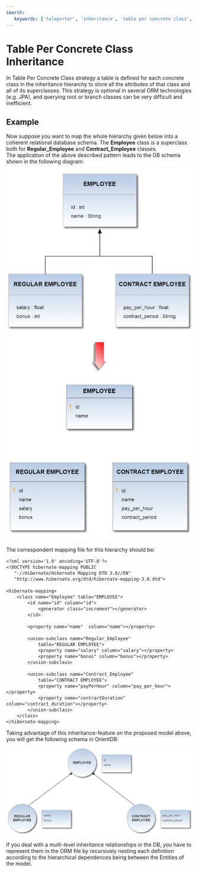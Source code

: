 ```yaml
---
search:
   keywords: ['teleporter', 'inheritance', 'table per concrete class', 'table-per-concrete-class']
---
```


# Table Per Concrete Class Inheritance
In Table Per Concrete Class strategy a table is defined for each concrete class in the inheritance hierarchy to store all the attributes of that class and all of its superclasses. This strategy is optional in several ORM technologies (e.g. JPA), and querying root or branch classes can be very difficult and inefficient.      
      
## Example
      
Now suppose you want to map the whole hierarchy given below into a coherent relational database schema. The **Employee** class is a superclass both for **Regular_Employee** and **Contract_Employee** classes.    
The application of the above described pattern leads to the DB schema shown in the following diagram:    

![](images/teleporter-inheritance-table-concrete-class.png)       

The correspondent mapping file for this hierarchy should be:   
```
<?xml version='1.0' encoding='UTF-8'?>  
<!DOCTYPE hibernate-mapping PUBLIC 
   "-//Hibernate/Hibernate Mapping DTD 3.0//EN"
   "http://www.hibernate.org/dtd/hibernate-mapping-3.0.dtd">

<hibernate-mapping>
	<class name="Employee" table="EMPLOYEE">
		<id name="id" column="id">
			<generator class="increment"></generator>
		</id>

		<property name="name"  column="name"></property>

		<union-subclass name="Regular_Employee"
			table="REGULAR EMPLOYEE">
			<property name="salary" column="salary"></property>
			<property name="bonus" column="bonus"></property>
		</union-subclass>

		<union-subclass name="Contract_Employee"
			table="CONTRACT EMPLOYEE">
			<property name="payPerHour" column="pay_per_hour"></property>
			<property name="contractDuration" column="contract_duration"></property>
		</union-subclass>
	</class>
</hibernate-mapping>      
```     

Taking advantage of this inheritance-feature on the proposed model above, you will get the following schema in OrientDB:      

![](images/teleporter-inheritance-orientdb-schema.png)     

If you deal with a multi-level inheritance relationships in the DB, you have to represent them in the ORM file by recursively nesting each definition according to the hierarchical dependences being between the Entities of the model.
